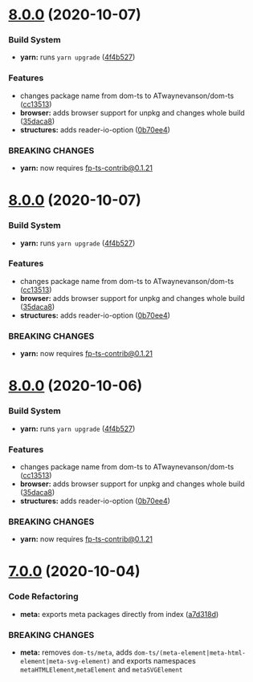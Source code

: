 # [8.0.0](https://github.com/waynevanson/dom-ts/compare/v7.0.0...v8.0.0) (2020-10-07)


### Build System

* **yarn:** runs `yarn upgrade` ([4f4b527](https://github.com/waynevanson/dom-ts/commit/4f4b52769cbac49c30d9d060b28599e2945a65d5))


### Features

* changes package name from dom-ts to ATwaynevanson/dom-ts ([cc13513](https://github.com/waynevanson/dom-ts/commit/cc13513fa14bd138d07874f291d626c58a7735eb))
* **browser:** adds browser support for unpkg and changes whole build ([35daca8](https://github.com/waynevanson/dom-ts/commit/35daca82fe26bb9be19708234d7b75657e374d5a))
* **structures:** adds reader-io-option ([0b70ee4](https://github.com/waynevanson/dom-ts/commit/0b70ee489a7a86c8866b8dc3567f1b86fb0a7dd6))


### BREAKING CHANGES

* **yarn:** now requires fp-ts-contrib@0.1.21

# [8.0.0](https://github.com/waynevanson/dom-ts/compare/v7.0.0...v8.0.0) (2020-10-07)


### Build System

* **yarn:** runs `yarn upgrade` ([4f4b527](https://github.com/waynevanson/dom-ts/commit/4f4b52769cbac49c30d9d060b28599e2945a65d5))


### Features

* changes package name from dom-ts to ATwaynevanson/dom-ts ([cc13513](https://github.com/waynevanson/dom-ts/commit/cc13513fa14bd138d07874f291d626c58a7735eb))
* **browser:** adds browser support for unpkg and changes whole build ([35daca8](https://github.com/waynevanson/dom-ts/commit/35daca82fe26bb9be19708234d7b75657e374d5a))
* **structures:** adds reader-io-option ([0b70ee4](https://github.com/waynevanson/dom-ts/commit/0b70ee489a7a86c8866b8dc3567f1b86fb0a7dd6))


### BREAKING CHANGES

* **yarn:** now requires fp-ts-contrib@0.1.21

# [8.0.0](https://github.com/waynevanson/dom-ts/compare/v7.0.0...v8.0.0) (2020-10-06)


### Build System

* **yarn:** runs `yarn upgrade` ([4f4b527](https://github.com/waynevanson/dom-ts/commit/4f4b52769cbac49c30d9d060b28599e2945a65d5))


### Features

* changes package name from dom-ts to ATwaynevanson/dom-ts ([cc13513](https://github.com/waynevanson/dom-ts/commit/cc13513fa14bd138d07874f291d626c58a7735eb))
* **browser:** adds browser support for unpkg and changes whole build ([35daca8](https://github.com/waynevanson/dom-ts/commit/35daca82fe26bb9be19708234d7b75657e374d5a))
* **structures:** adds reader-io-option ([0b70ee4](https://github.com/waynevanson/dom-ts/commit/0b70ee489a7a86c8866b8dc3567f1b86fb0a7dd6))


### BREAKING CHANGES

* **yarn:** now requires fp-ts-contrib@0.1.21

# [7.0.0](https://github.com/waynevanson/dom-ts/compare/v6.0.0...v7.0.0) (2020-10-04)

### Code Refactoring

- **meta:** exports meta packages directly from index ([a7d318d](https://github.com/waynevanson/dom-ts/commit/a7d318d7eecbaf3fd98d625a0198aaf22a0dd6e2))

### BREAKING CHANGES

- **meta:** removes `dom-ts/meta`, adds
  `dom-ts/(meta-element|meta-html-element|meta-svg-element)` and exports namespaces
  `metaHTMLElement`,`metaElement` and `metaSVGElement`
